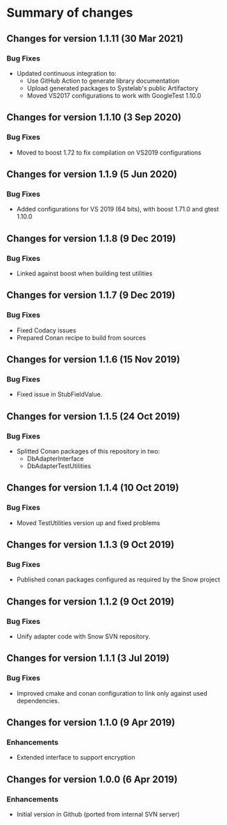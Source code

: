 # Summary of changes


## Changes for version 1.1.11 (30 Mar 2021)

### Bug Fixes

- Updated continuous integration to:
  - Use GitHub Action to generate library documentation
  - Upload generated packages to Systelab's public Artifactory
  - Moved VS2017 configurations to work with GoogleTest 1.10.0


## Changes for version 1.1.10 (3 Sep 2020)

### Bug Fixes

- Moved to boost 1.72 to fix compilation on VS2019 configurations


## Changes for version 1.1.9 (5 Jun 2020)

### Bug Fixes

- Added configurations for VS 2019 (64 bits), with boost 1.71.0 and gtest 1.10.0


## Changes for version 1.1.8 (9 Dec 2019)

### Bug Fixes

- Linked against boost when building test utilities


## Changes for version 1.1.7 (9 Dec 2019)

### Bug Fixes

- Fixed Codacy issues
- Prepared Conan recipe to build from sources


## Changes for version 1.1.6 (15 Nov 2019)

### Bug Fixes

- Fixed issue in StubFieldValue.


## Changes for version 1.1.5 (24 Oct 2019)

### Bug Fixes

- Splitted Conan packages of this repository in two:
  - DbAdapterInterface
  - DbAdapterTestUtilities
  
  
## Changes for version 1.1.4 (10 Oct 2019)

### Bug Fixes

- Moved TestUtilities version up and fixed problems


## Changes for version 1.1.3 (9 Oct 2019)

### Bug Fixes

- Published conan packages configured as required by the Snow project


## Changes for version 1.1.2 (9 Oct 2019)

### Bug Fixes

- Unify adapter code with Snow SVN repository.


## Changes for version 1.1.1 (3 Jul 2019)

### Bug Fixes

- Improved cmake and conan configuration to link only against used dependencies.


## Changes for version 1.1.0 (9 Apr 2019)

### Enhancements

- Extended interface to support encryption


## Changes for version 1.0.0 (6 Apr 2019)

### Enhancements

- Initial version in Github (ported from internal SVN server)
